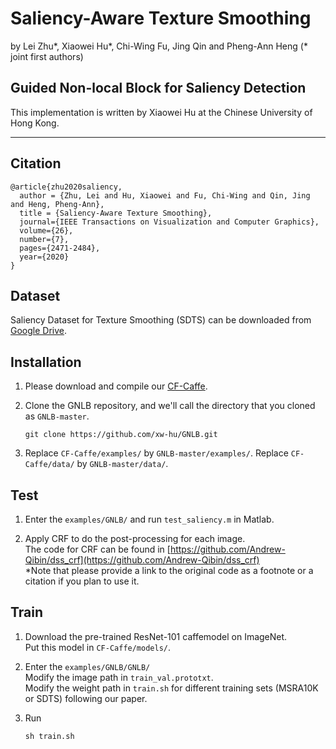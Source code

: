 # Saliency-Aware Texture Smoothing

by Lei Zhu*, Xiaowei Hu*, Chi-Wing Fu, Jing Qin and Pheng-Ann Heng (* joint first authors)

## Guided Non-local Block for Saliency Detection
This implementation is written by Xiaowei Hu at the Chinese University of Hong Kong.

***

## Citation
```
@article{zhu2020saliency,   
  author = {Zhu, Lei and Hu, Xiaowei and Fu, Chi-Wing and Qin, Jing and Heng, Pheng-Ann},    
  title = {Saliency-Aware Texture Smoothing},    
  journal={IEEE Transactions on Visualization and Computer Graphics},         
  volume={26},                      
  number={7},              
  pages={2471-2484},      
  year={2020}
}
```

## Dataset

Saliency Dataset for Texture Smoothing (SDTS) can be downloaded from [Google Drive](https://drive.google.com/file/d/1vo7kYFyaPRYQtj8b196sXy2FoN8oPnNZ/view?usp=sharing).

## Installation

1. Please download and compile our [CF-Caffe](https://github.com/xw-hu/CF-Caffe).

2. Clone the GNLB repository, and we'll call the directory that you cloned as `GNLB-master`.

    ```shell
    git clone https://github.com/xw-hu/GNLB.git
    ```

3. Replace `CF-Caffe/examples/` by `GNLB-master/examples/`.
   Replace `CF-Caffe/data/` by `GNLB-master/data/`.


## Test   

1. Enter the `examples/GNLB/` and run `test_saliency.m` in Matlab. 

2. Apply CRF to do the post-processing for each image.   
   The code for CRF can be found in [https://github.com/Andrew-Qibin/dss_crf](https://github.com/Andrew-Qibin/dss_crf)   
   *Note that please provide a link to the original code as a footnote or a citation if you plan to use it.

  
## Train

1. Download the pre-trained ResNet-101 caffemodel on ImageNet.               
   Put this model in `CF-Caffe/models/`.
   
2. Enter the `examples/GNLB/GNLB/`   
   Modify the image path in `train_val.prototxt`.          
   Modify the weight path in `train.sh` for different training sets (MSRA10K or SDTS) following our paper.

3. Run   
   ```shell
   sh train.sh

